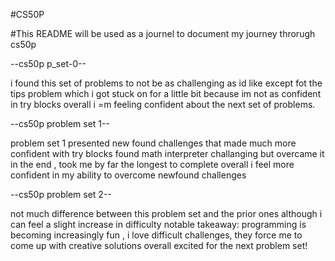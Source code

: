 #CS50P

#This README will be used as a journel to document my journey throrugh cs50p 


--cs50p p_set-0--

i found this set of problems to not be as challenging as id like except fot the tips problem which i got stuck on for a little bit because im not as confident in try blocks
overall i =m feeling confident about the next set of problems.

--cs50p problem set 1--

problem set 1 presented new found challenges  that made much more confident with try blocks
found math interpreter challanging but overcame it in the end , took me by far the longest to complete 
overall i feel more confident in my ability to overcome newfound challenges 

--cs50p problem set 2--

not much difference between this problem set and the prior ones although i can feel a slight increase in difficulty 
notable takeaway: programming is becoming increasingly fun , i love difficult challenges, they force me to come up with creative solutions 
overall excited for the next problem set!

